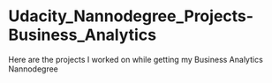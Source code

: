 # Udacity_Nannodegree_Projects-Business_Analytics
Here are the projects I worked on while getting my Business Analytics Nannodegree
